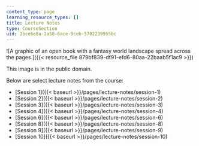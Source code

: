 ```yaml
---
content_type: page
learning_resource_types: []
title: Lecture Notes
type: CourseSection
uid: 2bce6e8a-2a58-6ace-9ceb-5702239955bc
---
```


![A graphic of an open book with a fantasy world landscape spread across the pages.]({{< resource_file 879bf839-df91-efd6-80aa-22baab5f1ac9 >}})  

This image is in the public domain.

Below are select lecture notes from the course:

*   [Session 1]({{< baseurl >}}/pages/lecture-notes/session-1)
*   [Session 2]({{< baseurl >}}/pages/lecture-notes/session-2)
*   [Session 3]({{< baseurl >}}/pages/lecture-notes/session-3)
*   [Session 4]({{< baseurl >}}/pages/lecture-notes/session-4)
*   [Session 6]({{< baseurl >}}/pages/lecture-notes/session-6)
*   [Session 8]({{< baseurl >}}/pages/lecture-notes/session-8)
*   [Session 9]({{< baseurl >}}/pages/lecture-notes/session-9)
*   [Session 10]({{< baseurl >}}/pages/lecture-notes/session-10)